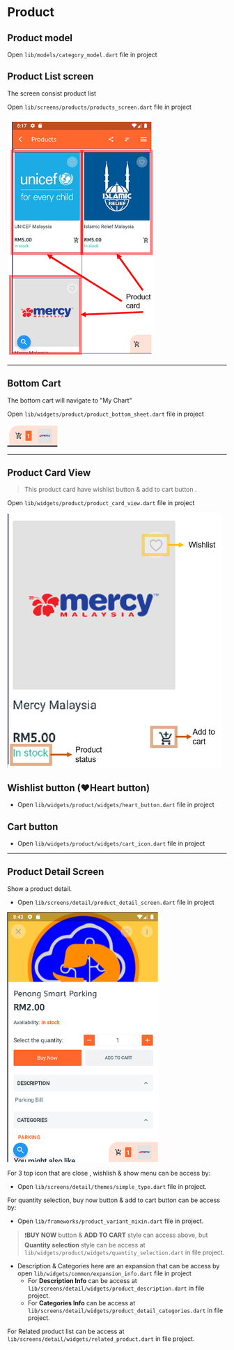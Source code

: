 # Product

## Product model
Open `lib/models/category_model.dart` file in project

## Product List screen
The screen consist product list

Open `lib/screens/products/products_screen.dart` file in project

![Product screen-list](/img/product-screen-list.png)

-----
## Bottom Cart
The bottom cart  will navigate to "My Chart"

Open `lib/widgets/product/product_bottom_sheet.dart` file in project

![Bottom cart](/img/bottom-cart.png)


-----
## Product Card View
> This product card  have wishlist button & add to cart button .

Open `lib/widgets/product/product_card_view.dart` file in project

![Product card](/img/product-card.png)

## Wishlist button (❤Heart button)
+ Open `lib/widgets/product/widgets/heart_button.dart` file in project

## Cart button
+ Open `lib/widgets/product/widgets/cart_icon.dart` file in project

-----

## Product Detail Screen
Show a product detail.

+ Open `lib/screens/detail/product_detail_screen.dart` file in project

![Product detail screen](/img/product-screen.png)

For 3 top icon that are close , wishlish & show menu can be access by:
+ Open `lib/screens/detail/themes/simple_type.dart` file in project.

For quantity selection, buy now button & add to cart button can be access by:

+ Open `lib/frameworks/product_variant_mixin.dart` file in project.

>❗**BUY NOW** button & **ADD TO CART** style can access above, but **Quantity selection** style can be access at `lib/widgets/product/widgets/quantity_selection.dart` in file project.

- Description & Categories here are an expansion that can be access by open `lib/widgets/common/expansion_info.dart` file in project
    - For **Description Info** can be access at `lib/screens/detail/widgets/product_description.dart` in file project.
    - For **Categories Info** can be access at `lib/screens/detail/widgets/product_detail_categories.dart` in file project.

For Related product list can be access at `lib/screens/detail/widgets/related_product.dart` in file project.




